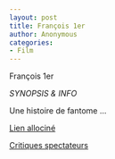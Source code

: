 ```yaml
---
layout: post
title: François 1er
author: Anonymous
categories:
- Film
---
```


François 1er

*SYNOPSIS & INFO*

Une histoire de fantome ...

[Lien allociné](http://www.allocine.fr/film/fichefilm_gen_cfilm=32091.html)

[Critiques spectateurs](http://www.allocine.fr/film/fichefilm-32091/critiques/spectateurs/)